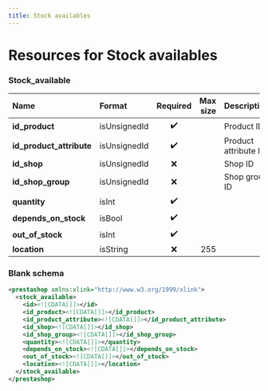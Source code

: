 ```yaml
---
title: Stock availables
---
```


# Resources for Stock availables

### Stock_available

|           Name           |    Format    | Required | Max size |     Description      |
| :----------------------- | :----------- | :------: | -------: | :------------------- |
| **id_product**           | isUnsignedId | ✔️       |          | Product ID           |
| **id_product_attribute** | isUnsignedId | ✔️       |          | Product attribute ID |
| **id_shop**              | isUnsignedId | ❌        |          | Shop ID              |
| **id_shop_group**        | isUnsignedId | ❌        |          | Shop group ID        |
| **quantity**             | isInt        | ✔️       |          |                      |
| **depends_on_stock**     | isBool       | ✔️       |          |                      |
| **out_of_stock**         | isInt        | ✔️       |          |                      |
| **location**             | isString     | ❌        | 255      |                      |


### Blank schema

```xml
<prestashop xmlns:xlink="http://www.w3.org/1999/xlink">
  <stock_available>
    <id><![CDATA[]]></id>
    <id_product><![CDATA[]]></id_product>
    <id_product_attribute><![CDATA[]]></id_product_attribute>
    <id_shop><![CDATA[]]></id_shop>
    <id_shop_group><![CDATA[]]></id_shop_group>
    <quantity><![CDATA[]]></quantity>
    <depends_on_stock><![CDATA[]]></depends_on_stock>
    <out_of_stock><![CDATA[]]></out_of_stock>
    <location><![CDATA[]]></location>
  </stock_available>
</prestashop>
```


